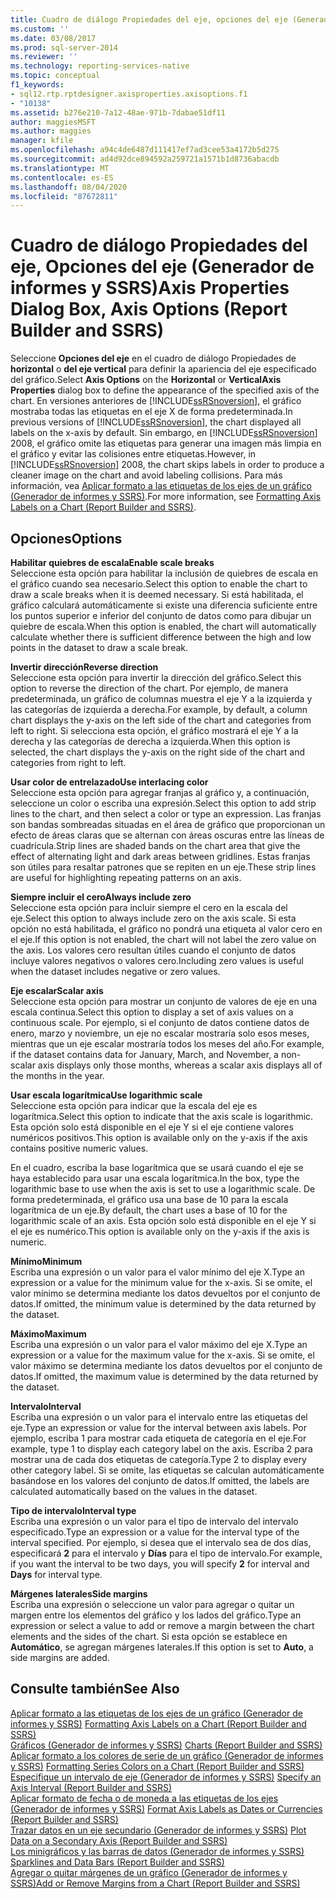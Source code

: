 ```yaml
---
title: Cuadro de diálogo Propiedades del eje, opciones del eje (Generador de informes y SSRS) | Microsoft Docs
ms.custom: ''
ms.date: 03/08/2017
ms.prod: sql-server-2014
ms.reviewer: ''
ms.technology: reporting-services-native
ms.topic: conceptual
f1_keywords:
- sql12.rtp.rptdesigner.axisproperties.axisoptions.f1
- "10138"
ms.assetid: b276e210-7a12-48ae-971b-7dabae51df11
author: maggiesMSFT
ms.author: maggies
manager: kfile
ms.openlocfilehash: a94c4de6487d111417ef7ad3cee53a4172b5d275
ms.sourcegitcommit: ad4d92dce894592a259721a1571b1d8736abacdb
ms.translationtype: MT
ms.contentlocale: es-ES
ms.lasthandoff: 08/04/2020
ms.locfileid: "87672811"
---
```

# <a name="axis-properties-dialog-box-axis-options-report-builder-and-ssrs"></a><span data-ttu-id="a8423-102">Cuadro de diálogo Propiedades del eje, Opciones del eje (Generador de informes y SSRS)</span><span class="sxs-lookup"><span data-stu-id="a8423-102">Axis Properties Dialog Box, Axis Options (Report Builder and SSRS)</span></span>
  <span data-ttu-id="a8423-103">Seleccione **Opciones del eje** en el cuadro de diálogo Propiedades de **horizontal** o **del eje vertical** para definir la apariencia del eje especificado del gráfico.</span><span class="sxs-lookup"><span data-stu-id="a8423-103">Select **Axis Options** on the **Horizontal** or **VerticalAxis Properties** dialog box to define the appearance of the specified axis of the chart.</span></span> <span data-ttu-id="a8423-104">En versiones anteriores de [!INCLUDE[ssRSnoversion](../includes/ssrsnoversion-md.md)], el gráfico mostraba todas las etiquetas en el eje X de forma predeterminada.</span><span class="sxs-lookup"><span data-stu-id="a8423-104">In previous versions of [!INCLUDE[ssRSnoversion](../includes/ssrsnoversion-md.md)], the chart displayed all labels on the x-axis by default.</span></span> <span data-ttu-id="a8423-105">Sin embargo, en [!INCLUDE[ssRSnoversion](../includes/ssrsnoversion-md.md)] 2008, el gráfico omite las etiquetas para generar una imagen más limpia en el gráfico y evitar las colisiones entre etiquetas.</span><span class="sxs-lookup"><span data-stu-id="a8423-105">However, in [!INCLUDE[ssRSnoversion](../includes/ssrsnoversion-md.md)] 2008, the chart skips labels in order to produce a cleaner image on the chart and avoid labeling collisions.</span></span> <span data-ttu-id="a8423-106">Para más información, vea [Aplicar formato a las etiquetas de los ejes de un gráfico &#40;Generador de informes y SSRS&#41;](report-design/formatting-axis-labels-on-a-chart-report-builder-and-ssrs.md).</span><span class="sxs-lookup"><span data-stu-id="a8423-106">For more information, see [Formatting Axis Labels on a Chart &#40;Report Builder and SSRS&#41;](report-design/formatting-axis-labels-on-a-chart-report-builder-and-ssrs.md).</span></span>  
  
## <a name="options"></a><span data-ttu-id="a8423-107">Opciones</span><span class="sxs-lookup"><span data-stu-id="a8423-107">Options</span></span>  
 <span data-ttu-id="a8423-108">**Habilitar quiebres de escala**</span><span class="sxs-lookup"><span data-stu-id="a8423-108">**Enable scale breaks**</span></span>  
 <span data-ttu-id="a8423-109">Seleccione esta opción para habilitar la inclusión de quiebres de escala en el gráfico cuando sea necesario.</span><span class="sxs-lookup"><span data-stu-id="a8423-109">Select this option to enable the chart to draw a scale breaks when it is deemed necessary.</span></span> <span data-ttu-id="a8423-110">Si está habilitada, el gráfico calculará automáticamente si existe una diferencia suficiente entre los puntos superior e inferior del conjunto de datos como para dibujar un quiebre de escala.</span><span class="sxs-lookup"><span data-stu-id="a8423-110">When this option is enabled, the chart will automatically calculate whether there is sufficient difference between the high and low points in the dataset to draw a scale break.</span></span>  
  
 <span data-ttu-id="a8423-111">**Invertir dirección**</span><span class="sxs-lookup"><span data-stu-id="a8423-111">**Reverse direction**</span></span>  
 <span data-ttu-id="a8423-112">Seleccione esta opción para invertir la dirección del gráfico.</span><span class="sxs-lookup"><span data-stu-id="a8423-112">Select this option to reverse the direction of the chart.</span></span> <span data-ttu-id="a8423-113">Por ejemplo, de manera predeterminada, un gráfico de columnas muestra el eje Y a la izquierda y las categorías de izquierda a derecha.</span><span class="sxs-lookup"><span data-stu-id="a8423-113">For example, by default, a column chart displays the y-axis on the left side of the chart and categories from left to right.</span></span> <span data-ttu-id="a8423-114">Si selecciona esta opción, el gráfico mostrará el eje Y a la derecha y las categorías de derecha a izquierda.</span><span class="sxs-lookup"><span data-stu-id="a8423-114">When this option is selected, the chart displays the y-axis on the right side of the chart and categories from right to left.</span></span>  
  
 <span data-ttu-id="a8423-115">**Usar color de entrelazado**</span><span class="sxs-lookup"><span data-stu-id="a8423-115">**Use interlacing color**</span></span>  
 <span data-ttu-id="a8423-116">Seleccione esta opción para agregar franjas al gráfico y, a continuación, seleccione un color o escriba una expresión.</span><span class="sxs-lookup"><span data-stu-id="a8423-116">Select this option to add strip lines to the chart, and then select a color or type an expression.</span></span> <span data-ttu-id="a8423-117">Las franjas son bandas sombreadas situadas en el área de gráfico que proporcionan un efecto de áreas claras que se alternan con áreas oscuras entre las líneas de cuadrícula.</span><span class="sxs-lookup"><span data-stu-id="a8423-117">Strip lines are shaded bands on the chart area that give the effect of alternating light and dark areas between gridlines.</span></span> <span data-ttu-id="a8423-118">Estas franjas son útiles para resaltar patrones que se repiten en un eje.</span><span class="sxs-lookup"><span data-stu-id="a8423-118">These strip lines are useful for highlighting repeating patterns on an axis.</span></span>  
  
 <span data-ttu-id="a8423-119">**Siempre incluir el cero**</span><span class="sxs-lookup"><span data-stu-id="a8423-119">**Always include zero**</span></span>  
 <span data-ttu-id="a8423-120">Seleccione esta opción para incluir siempre el cero en la escala del eje.</span><span class="sxs-lookup"><span data-stu-id="a8423-120">Select this option to always include zero on the axis scale.</span></span> <span data-ttu-id="a8423-121">Si esta opción no está habilitada, el gráfico no pondrá una etiqueta al valor cero en el eje.</span><span class="sxs-lookup"><span data-stu-id="a8423-121">If this option is not enabled, the chart will not label the zero value on the axis.</span></span> <span data-ttu-id="a8423-122">Los valores cero resultan útiles cuando el conjunto de datos incluye valores negativos o valores cero.</span><span class="sxs-lookup"><span data-stu-id="a8423-122">Including zero values is useful when the dataset includes negative or zero values.</span></span>  
  
 <span data-ttu-id="a8423-123">**Eje escalar**</span><span class="sxs-lookup"><span data-stu-id="a8423-123">**Scalar axis**</span></span>  
 <span data-ttu-id="a8423-124">Seleccione esta opción para mostrar un conjunto de valores de eje en una escala continua.</span><span class="sxs-lookup"><span data-stu-id="a8423-124">Select this option to display a set of axis values on a continuous scale.</span></span> <span data-ttu-id="a8423-125">Por ejemplo, si el conjunto de datos contiene datos de enero, marzo y noviembre, un eje no escalar mostraría solo esos meses, mientras que un eje escalar mostraría todos los meses del año.</span><span class="sxs-lookup"><span data-stu-id="a8423-125">For example, if the dataset contains data for January, March, and November, a non-scalar axis displays only those months, whereas a scalar axis displays all of the months in the year.</span></span>  
  
 <span data-ttu-id="a8423-126">**Usar escala logarítmica**</span><span class="sxs-lookup"><span data-stu-id="a8423-126">**Use logarithmic scale**</span></span>  
 <span data-ttu-id="a8423-127">Seleccione esta opción para indicar que la escala del eje es logarítmica.</span><span class="sxs-lookup"><span data-stu-id="a8423-127">Select this option to indicate that the axis scale is logarithmic.</span></span> <span data-ttu-id="a8423-128">Esta opción solo está disponible en el eje Y si el eje contiene valores numéricos positivos.</span><span class="sxs-lookup"><span data-stu-id="a8423-128">This option is available only on the y-axis if the axis contains positive numeric values.</span></span>  
  
 <span data-ttu-id="a8423-129">En el cuadro, escriba la base logarítmica que se usará cuando el eje se haya establecido para usar una escala logarítmica.</span><span class="sxs-lookup"><span data-stu-id="a8423-129">In the box, type the logarithmic base to use when the axis is set to use a logarithmic scale.</span></span> <span data-ttu-id="a8423-130">De forma predeterminada, el gráfico usa una base de 10 para la escala logarítmica de un eje.</span><span class="sxs-lookup"><span data-stu-id="a8423-130">By default, the chart uses a base of 10 for the logarithmic scale of an axis.</span></span> <span data-ttu-id="a8423-131">Esta opción solo está disponible en el eje Y si el eje es numérico.</span><span class="sxs-lookup"><span data-stu-id="a8423-131">This option is available only on the y-axis if the axis is numeric.</span></span>  
  
 <span data-ttu-id="a8423-132">**Mínimo**</span><span class="sxs-lookup"><span data-stu-id="a8423-132">**Minimum**</span></span>  
 <span data-ttu-id="a8423-133">Escriba una expresión o un valor para el valor mínimo del eje X.</span><span class="sxs-lookup"><span data-stu-id="a8423-133">Type an expression or a value for the minimum value for the x-axis.</span></span> <span data-ttu-id="a8423-134">Si se omite, el valor mínimo se determina mediante los datos devueltos por el conjunto de datos.</span><span class="sxs-lookup"><span data-stu-id="a8423-134">If omitted, the minimum value is determined by the data returned by the dataset.</span></span>  
  
 <span data-ttu-id="a8423-135">**Máximo**</span><span class="sxs-lookup"><span data-stu-id="a8423-135">**Maximum**</span></span>  
 <span data-ttu-id="a8423-136">Escriba una expresión o un valor para el valor máximo del eje X.</span><span class="sxs-lookup"><span data-stu-id="a8423-136">Type an expression or a value for the maximum value for the x-axis.</span></span> <span data-ttu-id="a8423-137">Si se omite, el valor máximo se determina mediante los datos devueltos por el conjunto de datos.</span><span class="sxs-lookup"><span data-stu-id="a8423-137">If omitted, the maximum value is determined by the data returned by the dataset.</span></span>  
  
 <span data-ttu-id="a8423-138">**Intervalo**</span><span class="sxs-lookup"><span data-stu-id="a8423-138">**Interval**</span></span>  
 <span data-ttu-id="a8423-139">Escriba una expresión o un valor para el intervalo entre las etiquetas del eje.</span><span class="sxs-lookup"><span data-stu-id="a8423-139">Type an expression or value for the interval between axis labels.</span></span> <span data-ttu-id="a8423-140">Por ejemplo, escriba 1 para mostrar cada etiqueta de categoría en el eje.</span><span class="sxs-lookup"><span data-stu-id="a8423-140">For example, type 1 to display each category label on the axis.</span></span> <span data-ttu-id="a8423-141">Escriba 2 para mostrar una de cada dos etiquetas de categoría.</span><span class="sxs-lookup"><span data-stu-id="a8423-141">Type 2 to display every other category label.</span></span> <span data-ttu-id="a8423-142">Si se omite, las etiquetas se calculan automáticamente basándose en los valores del conjunto de datos.</span><span class="sxs-lookup"><span data-stu-id="a8423-142">If omitted, the labels are calculated automatically based on the values in the dataset.</span></span>  
  
 <span data-ttu-id="a8423-143">**Tipo de intervalo**</span><span class="sxs-lookup"><span data-stu-id="a8423-143">**Interval type**</span></span>  
 <span data-ttu-id="a8423-144">Escriba una expresión o un valor para el tipo de intervalo del intervalo especificado.</span><span class="sxs-lookup"><span data-stu-id="a8423-144">Type an expression or a value for the interval type of the interval specified.</span></span> <span data-ttu-id="a8423-145">Por ejemplo, si desea que el intervalo sea de dos días, especificará **2** para el intervalo y **Días** para el tipo de intervalo.</span><span class="sxs-lookup"><span data-stu-id="a8423-145">For example, if you want the interval to be two days, you will specify **2** for interval and **Days** for interval type.</span></span>  
  
 <span data-ttu-id="a8423-146">**Márgenes laterales**</span><span class="sxs-lookup"><span data-stu-id="a8423-146">**Side margins**</span></span>  
 <span data-ttu-id="a8423-147">Escriba una expresión o seleccione un valor para agregar o quitar un margen entre los elementos del gráfico y los lados del gráfico.</span><span class="sxs-lookup"><span data-stu-id="a8423-147">Type an expression or select a value to add or remove a margin between the chart elements and the sides of the chart.</span></span> <span data-ttu-id="a8423-148">Si esta opción se establece en **Automático**, se agregan márgenes laterales.</span><span class="sxs-lookup"><span data-stu-id="a8423-148">If this option is set to **Auto**, a side margins are added.</span></span>  
  
## <a name="see-also"></a><span data-ttu-id="a8423-149">Consulte también</span><span class="sxs-lookup"><span data-stu-id="a8423-149">See Also</span></span>  
 <span data-ttu-id="a8423-150">[Aplicar formato a las etiquetas de los ejes de un gráfico &#40;Generador de informes y SSRS&#41;](report-design/formatting-axis-labels-on-a-chart-report-builder-and-ssrs.md) </span><span class="sxs-lookup"><span data-stu-id="a8423-150">[Formatting Axis Labels on a Chart &#40;Report Builder and SSRS&#41;](report-design/formatting-axis-labels-on-a-chart-report-builder-and-ssrs.md) </span></span>  
 <span data-ttu-id="a8423-151">[Gráficos &#40;Generador de informes y SSRS&#41;](report-design/charts-report-builder-and-ssrs.md) </span><span class="sxs-lookup"><span data-stu-id="a8423-151">[Charts &#40;Report Builder and SSRS&#41;](report-design/charts-report-builder-and-ssrs.md) </span></span>  
 <span data-ttu-id="a8423-152">[Aplicar formato a los colores de serie de un gráfico &#40;Generador de informes y SSRS&#41;](report-design/formatting-series-colors-on-a-chart-report-builder-and-ssrs.md) </span><span class="sxs-lookup"><span data-stu-id="a8423-152">[Formatting Series Colors on a Chart &#40;Report Builder and SSRS&#41;](report-design/formatting-series-colors-on-a-chart-report-builder-and-ssrs.md) </span></span>  
 <span data-ttu-id="a8423-153">[Especifique un intervalo de eje &#40;Generador de informes y SSRS&#41;](report-design/specify-an-axis-interval-report-builder-and-ssrs.md) </span><span class="sxs-lookup"><span data-stu-id="a8423-153">[Specify an Axis Interval &#40;Report Builder and SSRS&#41;](report-design/specify-an-axis-interval-report-builder-and-ssrs.md) </span></span>  
 <span data-ttu-id="a8423-154">[Aplicar formato de fecha o de moneda a las etiquetas de los ejes &#40;Generador de informes y SSRS&#41;](report-design/format-axis-labels-as-dates-or-currencies-report-builder-and-ssrs.md) </span><span class="sxs-lookup"><span data-stu-id="a8423-154">[Format Axis Labels as Dates or Currencies &#40;Report Builder and SSRS&#41;](report-design/format-axis-labels-as-dates-or-currencies-report-builder-and-ssrs.md) </span></span>  
 <span data-ttu-id="a8423-155">[Trazar datos en un eje secundario &#40;Generador de informes y SSRS&#41;](report-design/plot-data-on-a-secondary-axis-report-builder-and-ssrs.md) </span><span class="sxs-lookup"><span data-stu-id="a8423-155">[Plot Data on a Secondary Axis &#40;Report Builder and SSRS&#41;](report-design/plot-data-on-a-secondary-axis-report-builder-and-ssrs.md) </span></span>  
 <span data-ttu-id="a8423-156">[Los minigráficos y las barras de datos &#40;Generador de informes y SSRS&#41;](report-design/sparklines-and-data-bars-report-builder-and-ssrs.md) </span><span class="sxs-lookup"><span data-stu-id="a8423-156">[Sparklines and Data Bars &#40;Report Builder and SSRS&#41;](report-design/sparklines-and-data-bars-report-builder-and-ssrs.md) </span></span>  
 [<span data-ttu-id="a8423-157">Agregar o quitar márgenes de un gráfico &#40;Generador de informes y SSRS&#41;</span><span class="sxs-lookup"><span data-stu-id="a8423-157">Add or Remove Margins from a Chart &#40;Report Builder and SSRS&#41;</span></span>](report-design/add-or-remove-margins-from-a-chart-report-builder-and-ssrs.md)  
  
  
